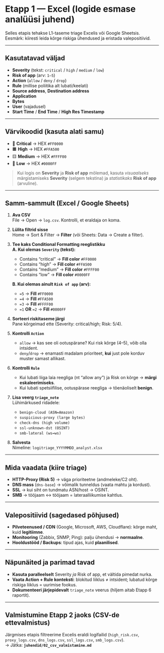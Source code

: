 # Etapp 1 — Excel (logide esmase analüüsi juhend)

Selles etapis tehakse L1-taseme triage Excelis või Google Sheetsis.  
Eesmärk: kiiresti leida kõrge riskiga ühendused ja eristada valepositiivid.

---

## Kasutatavad väljad
- **Severity** (tekst: `critical` / `high` / `medium` / `low`)
- **Risk of app** (arv: `1–5`)
- **Action** (`allow` / `deny` / `drop`)
- **Rule** (millise poliitika alt lubati/keelati)
- **Source address**, **Destination address**
- **Application**
- **Bytes**
- **User** (vajadusel)
- **Start Time** / **End Time** / **High Res Timestamp**

---

## Värvikoodid (kasuta alati samu)
- 🔴 **Critical** → HEX `#FF0000`
- 🟧 **High** → HEX `#FFA500`
- 🟨 **Medium** → HEX `#FFFF00`
- 🔵 **Low** → HEX `#0000FF`

> Kui logis on **Severity** ja **Risk of app** mõlemad, kasuta _visuaalseks_ märgistamiseks **Severity** (selgem tekstina) ja _statistikaks_ **Risk of app** (arvuline).

---

## Samm-sammult (Excel / Google Sheets)

1. **Ava CSV**  
   File → Open → `log.csv`. Kontrolli, et eraldaja on koma.

2. **Lülita filtrid sisse**  
   Home → Sort & Filter → **Filter** (või Sheets: Data → Create a filter).

3. **Tee kaks Conditional Formatting reeglistikku**  
   **A. Kui olemas `Severity` (tekst):**  
   - Contains “critical” → **Fill color** `#FF0000`  
   - Contains “high” → **Fill color** `#FFA500`  
   - Contains “medium” → **Fill color** `#FFFF00`  
   - Contains “low” → **Fill color** `#0000FF`

   **B. Kui olemas ainult `Risk of app` (arv):**  
   - `=5` → **Fill** `#FF0000`  
   - `=4` → **Fill** `#FFA500`  
   - `=3` → **Fill** `#FFFF00`  
   - `=1` **OR** `=2` → **Fill** `#0000FF`

4. **Sorteeri riskitaseme järgi**  
   Pane kõrgeimad ette (Severity: critical/high; Risk: 5/4).

5. **Kontrolli `Action`**  
   - `allow` → kas see oli ootuspärane? Kui risk kõrge (4–5), võib olla intsident.  
   - `deny`/`drop` → enamasti madalam prioriteet, **kui** just pole korduv muster samast allikast.

6. **Kontrolli `Rule`**  
   - Kui lubati liiga laia reegliga (nt “allow any”) ja Risk on kõrge → **märgi eskaleerimiseks**.  
   - Kui lubati spetsiifilise, ootuspärase reegliga → tõenäoliselt **benign**.

7. **Lisa veerg `triage_note`**  
   Lühimärkused ridadele:  
   - `benign-cloud (ASN=Amazon)`  
   - `suspicious-proxy (large bytes)`  
   - `check-dns (high volume)`  
   - `ssl-unknown-dst (OSINT)`  
   - `smb-lateral (ws↔ws)`

8. **Salvesta**  
   Nimeline: `logitriage_YYYYMMDD_analyst.xlsx`

---

## Mida vaadata (kiire triage)

- **HTTP-Proxy (Risk 5)** → väga prioriteetne (andmeleke/C2 oht).  
- **DNS mass** (`dns-base`) → võimalik tunneldus (vaata mahtu ja kordust).  
- **SSL** → kui siht on tundmatu ASN/host → OSINT.  
- **SMB** → tööjaam ↔ tööjaam = lateraalliikumise kahtlus.

---

## Valepositiivid (sagedased põhjused)

- **Pilveteenused / CDN** (Google, Microsoft, AWS, Cloudflare): kõrge maht, kuid **legitiimne**.  
- **Monitooring** (Zabbix, SNMP, Ping): palju ühendusi → **normaalne**.  
- **Hooldustööd / Backups**: tipud ajas, kuid **plaanilised**.

---

## Näpunäited ja parimad tavad

- **Kasuta paralleelselt** Severity _ja_ Risk of app, et vältida pimedat nurka.  
- **Vaata Action + Rule konteksti**: blokitud liiklus ≠ intsident; lubatud kõrge riskiga liiklus = uurimise fookus.  
- **Dokumenteeri järjepidevalt** `triage_note` veerus (hiljem aitab Etapp 6 raportit).

---

## Valmistumine Etapp 2 jaoks (CSV-de ettevalmistus)

Järgmises etapis filtreerime Excelis eraldi logifailid (`high_risk.csv`, `proxy_logs.csv`, `dns_logs.csv`, `ssl_logs.csv`, `smb_logs.csv`).  
→ Jätka: **`juhendid/02_csv_valmistamine.md`**
